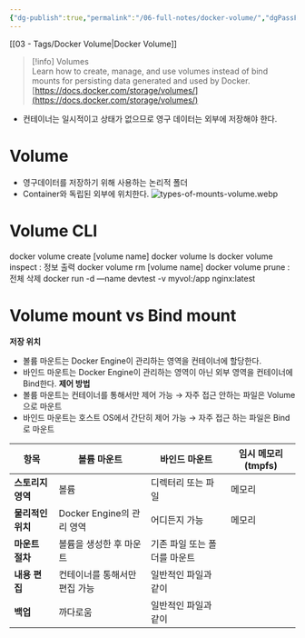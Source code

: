 ```yaml
---
{"dg-publish":true,"permalink":"/06-full-notes/docker-volume/","dgPassFrontmatter":true}
---
```


[[03 - Tags/Docker Volume\|Docker Volume]]
> [!info] Volumes  
> Learn how to create, manage, and use volumes instead of bind mounts for persisting data generated and used by Docker.  
> [https://docs.docker.com/storage/volumes/](https://docs.docker.com/storage/volumes/)  

- 컨테이너는 일시적이고 상태가 없으므로 영구 데이터는 외부에 저장해야 한다.
# Volume
- 영구데이터를 저장하기 위해 사용하는 논리적 폴더
- Container와 독립된 외부에 위치한다.
![types-of-mounts-volume.webp](/img/user/image/types-of-mounts-volume.webp)

# Volume CLI
docker volume create [volume name]
docker volume ls
docker volume inspect : 정보 출력
docker volume rm [volume name]
docker volume prune : 전체 삭제
docker run -d —name devtest -v myvol:/app nginx:latest
# Volume mount vs Bind mount

**저장 위치**
- 볼륨 마운트는 Docker Engine이 관리하는 영역을 컨테이너에 할당한다.
- 바인드 마운트는 Docker Engine이 관리하는 영역이 아닌 외부 영역을 컨테이너에 Bind한다.
**제어 방법**
- 볼륨 마운트는 컨테이너를 통해서만 제어 가능 → 자주 접근 안하는 파일은 Volume으로 마운트
- 바인드 마운트는 호스트 OS에서 간단히 제어 가능 → 자주 접근 하는 파일은 Bind로 마운트

|**항목**|**볼륨 마운트**|**바인드 마운트**|**임시 메모리(tmpfs)**|
|---|---|---|---|
|**스토리지 영역**|볼륨|디렉터리 또는 파일|메모리|
|**물리적인 위치**|Docker Engine의 관리 영역|어디든지 가능|메모리|
|**마운트 절차**|볼륨을 생성한 후 마운트|기존 파일 또는 폴더를 마운트||
|**내용 편집**|컨테이너를 통해서만 편집 가능|일반적인 파일과 같이||
|**백업**|까다로움|일반적인 파일과 같이||